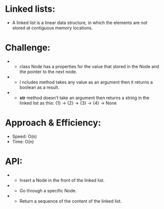 # Linked lists:
- A linked list is a linear data structure, in which the elements are not stored at contiguous memory locations.

# Challenge:
- - class Node has a properties for the value that stored in the Node and the pointer to the next node.
- - I ncludes method takes any value as an argument then it returns a boolean as a result.
- - __str__ method doesn't take an argument then returns a string in the linked list as this: {1} -> {2} -> {3} -> {4} -> None

# Approach & Efficiency:
- Speed: O(n)
- Time: O(n)

# API:
- - Insert a Node in the front of the linked list.
- - Go through a specific Node.
- - Return a sequence of the content of the linked list.
